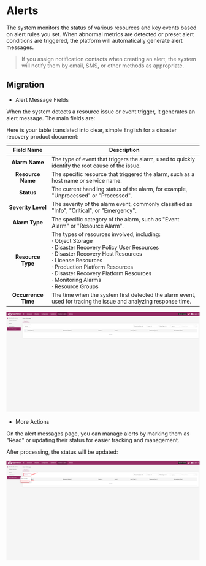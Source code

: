 # Alerts

The system monitors the status of various resources and key events based on alert rules you set. When abnormal metrics are detected or preset alert conditions are triggered, the platform will automatically generate alert messages.

> If you assign notification contacts when creating an alert, the system will notify them by email, SMS, or other methods as appropriate.

## Migration

- Alert Message Fields

When the system detects a resource issue or event trigger, it generates an alert message. The main fields are:

Here is your table translated into clear, simple English for a disaster recovery product document:

|     Field Name      | Description                                                                                                                                                                                                                                                                                        |
| :-----------------: | -------------------------------------------------------------------------------------------------------------------------------------------------------------------------------------------------------------------------------------------------------------------------------------------------- |
|   **Alarm Name**    | The type of event that triggers the alarm, used to quickly identify the root cause of the issue.                                                                                                                                                                                                   |
|  **Resource Name**  | The specific resource that triggered the alarm, such as a host name or service name.                                                                                                                                                                                                               |
|     **Status**      | The current handling status of the alarm, for example, "Unprocessed" or "Processed".                                                                                                                                                                                                               |
| **Severity Level**  | The severity of the alarm event, commonly classified as "Info", "Critical", or "Emergency".                                                                                                                                                                                                        |
|   **Alarm Type**    | The specific category of the alarm, such as "Event Alarm" or "Resource Alarm".                                                                                                                                                                                                                     |
|  **Resource Type**  | The types of resources involved, including:<br>· Object Storage<br>· Disaster Recovery Policy User Resources<br>· Disaster Recovery Host Resources<br>· License Resources<br>· Production Platform Resources<br>· Disaster Recovery Platform Resources<br>· Monitoring Alarms<br>· Resource Groups |
| **Occurrence Time** | The time when the system first detected the alarm event, used for tracing the issue and analyzing response time.                                                                                                                                                                                   |

![](./images/alerts-dr-1.png)

- More Actions

On the alert messages page, you can manage alerts by marking them as "Read" or updating their status for easier tracking and management.

After processing, the status will be updated:

![](./images/alerts-dr-2.png)
